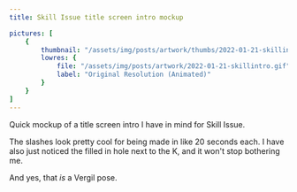 ```yaml
---
title: Skill Issue title screen intro mockup

pictures: [
	{
		thumbnail: "/assets/img/posts/artwork/thumbs/2022-01-21-skillintro.jpg",
		lowres: {
			file: "/assets/img/posts/artwork/2022-01-21-skillintro.gif",
			label: "Original Resolution (Animated)"
		}
	}
]
---
```

Quick mockup of a title screen intro I have in mind for Skill Issue.

The slashes look pretty cool for being made in like 20 seconds each. I have also just noticed the filled in hole next to the K, and it won't stop bothering me.

And yes, that *is* a Vergil pose.
